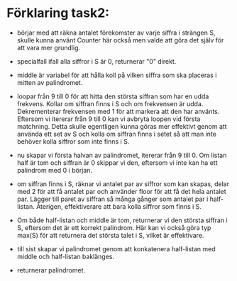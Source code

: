 # Förklaring task2:

* börjar med att räkna antalet förekomster av varje siffra i strängen S, skulle kunna använt Counter här också men valde att göra det själv för att vara mer grundlig.

*  specialfall ifall alla siffror i S är 0, returnerar "0" direkt.

* middle är variabel för att hålla koll på vilken siffra som ska placeras i mitten av palindromet.

* loopar från 9 till 0 för att hitta den största siffran som har en udda frekvens. Kollar om siffran finns i S och om frekvensen är udda. Dekrementerar frekvensen med 1 för att markera att den har använts.
Eftersom vi itererar från 9 till 0 kan vi avbryta loopen vid första matchning. Detta skulle egentligen kunna göras mer effektivt genom att använda ett set av S och kolla om siffran finns i setet så att man inte behöver kolla siffror som inte finns i S.

* nu skapar vi första halvan av palindromet, itererar från 9 till 0. Om listan half är tom och siffran är 0 skippar vi den, eftersom vi inte kan ha ett palindrom med 0 i början.

* om siffran finns i S, räknar vi antalet par av siffror som kan skapas, delar med 2 för att få antalet par och använder floor för att få det hela antalet par. Lägger till paret av siffran så många gånger som antalet par i half-listan. Återigen, effektiverare att bara kolla siffror som finns i S.

* Om både half-listan och middle är tom, returnerar vi den största siffran i S, eftersom det är ett korrekt palindrom. Här kan vi också göra typ max(S) för att returnera det största talet i S, vilket är effektivare. 

* till sist skapar vi palindromet genom att konkatenera half-listan med middle och half-listan baklänges.

* returnerar palindromet.